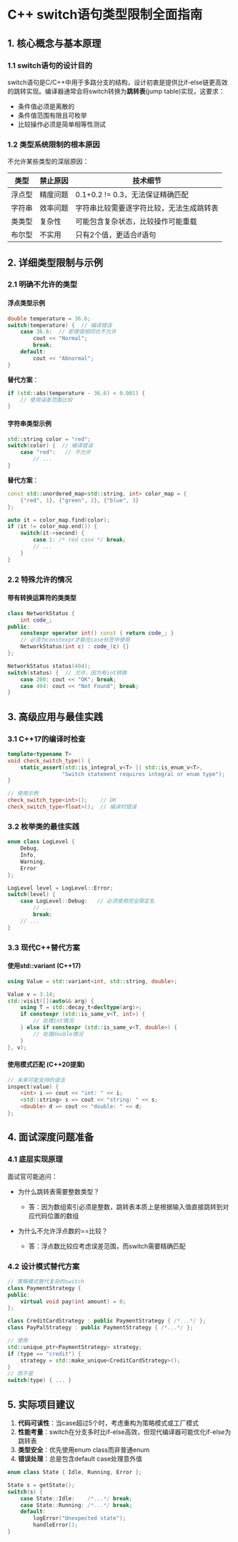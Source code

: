 
# C++ switch语句类型限制全面指南

## 1. 核心概念与基本原理

### 1.1 switch语句的设计目的
switch语句是C/C++中用于多路分支的结构，设计初衷是提供比if-else链更高效的跳转实现。编译器通常会将switch转换为**跳转表**(jump table)实现，这要求：

- 条件值必须是离散的
- 条件值范围有限且可枚举
- 比较操作必须是简单相等性测试

### 1.2 类型系统限制的根本原因
不允许某些类型的深层原因：

| 类型 | 禁止原因 | 技术细节 |
|------|---------|---------|
| 浮点型 | 精度问题 | 0.1+0.2 != 0.3，无法保证精确匹配 |
| 字符串 | 效率问题 | 字符串比较需要逐字符比较，无法生成跳转表 |
| 类类型 | 复杂性 | 可能包含复杂状态，比较操作可能重载 |
| 布尔型 | 不实用 | 只有2个值，更适合if语句 |

## 2. 详细类型限制与示例

### 2.1 明确不允许的类型

#### 浮点类型示例
```cpp
double temperature = 36.6;
switch(temperature) {  // 编译错误
    case 36.6:  // 即使值相同也不允许
        cout << "Normal";
        break;
    default:
        cout << "Abnormal";
}
```

**替代方案**：
```cpp
if (std::abs(temperature - 36.6) < 0.001) {
    // 使用误差范围比较
}
```

#### 字符串类型示例
```cpp
std::string color = "red";
switch(color) {  // 编译错误
    case "red":   // 不允许
        // ...
}
```

**替代方案**：
```cpp
const std::unordered_map<std::string, int> color_map = {
    {"red", 1}, {"green", 2}, {"blue", 3}
};

auto it = color_map.find(color);
if (it != color_map.end()) {
    switch(it->second) {
        case 1: /* red case */ break;
        // ...
    }
}
```

### 2.2 特殊允许的情况

#### 带有转换运算符的类类型
```cpp
class NetworkStatus {
    int code_;
public:
    constexpr operator int() const { return code_; }
    // 必须为constexpr才能在case标签中使用
    NetworkStatus(int c) : code_(c) {}
};

NetworkStatus status(404);
switch(status) {  // 允许，因为有int转换
    case 200: cout << "OK"; break;
    case 404: cout << "Not Found"; break;
}
```

## 3. 高级应用与最佳实践

### 3.1 C++17的编译时检查
```cpp
template<typename T>
void check_switch_type() {
    static_assert(std::is_integral_v<T> || std::is_enum_v<T>, 
                 "Switch statement requires integral or enum type");
}

// 使用示例
check_switch_type<int>();    // OK
check_switch_type<float>();  // 编译时错误
```

### 3.2 枚举类的最佳实践
```cpp
enum class LogLevel {
    Debug,
    Info,
    Warning,
    Error
};

LogLevel level = LogLevel::Error;
switch(level) {
    case LogLevel::Debug:   // 必须使用完全限定名
        // ...
        break;
    // ...
}
```

### 3.3 现代C++替代方案

#### 使用std::variant (C++17)
```cpp
using Value = std::variant<int, std::string, double>;

Value v = 3.14;
std::visit([](auto&& arg) {
    using T = std::decay_t<decltype(arg)>;
    if constexpr (std::is_same_v<T, int>) {
        // 处理int情况
    } else if constexpr (std::is_same_v<T, double>) {
        // 处理double情况
    }
}, v);
```

#### 使用模式匹配 (C++20提案)
```cpp
// 未来可能支持的语法
inspect(value) {
    <int> i => cout << "int: " << i;
    <std::string> s => cout << "string: " << s;
    <double> d => cout << "double: " << d;
};
```

## 4. 面试深度问题准备

### 4.1 底层实现原理
面试官可能追问：
- 为什么跳转表需要整数类型？
  - 答：因为数组索引必须是整数，跳转表本质上是根据输入值直接跳转到对应代码位置的数组

- 为什么不允许浮点数的==比较？
  - 答：浮点数比较应考虑误差范围，而switch需要精确匹配

### 4.2 设计模式替代方案
```cpp
// 策略模式替代复杂的switch
class PaymentStrategy {
public:
    virtual void pay(int amount) = 0;
};

class CreditCardStrategy : public PaymentStrategy { /*...*/ };
class PayPalStrategy : public PaymentStrategy { /*...*/ };

// 使用
std::unique_ptr<PaymentStrategy> strategy;
if (type == "credit") {
    strategy = std::make_unique<CreditCardStrategy>();
}
// 而不是
switch(type) { ... }
```

## 5. 实际项目建议

1. **代码可读性**：当case超过5个时，考虑重构为策略模式或工厂模式
2. **性能考量**：switch在分支多时比if-else高效，但现代编译器可能优化if-else为跳转表
3. **类型安全**：优先使用enum class而非普通enum
4. **错误处理**：总是包含default case处理意外值

```cpp
enum class State { Idle, Running, Error };

State s = getState();
switch(s) {
    case State::Idle:    /*...*/ break;
    case State::Running: /*...*/ break;
    default:
        logError("Unexpected state");
        handleError();
}
```